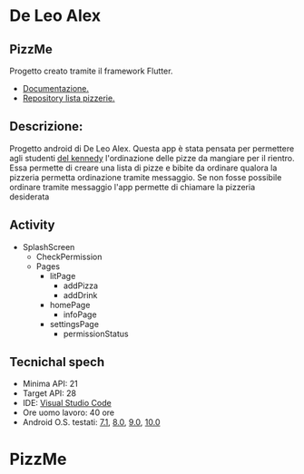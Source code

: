 # De Leo Alex

## PizzMe

Progetto creato tramite il framework Flutter.
  - [Documentazione.](https://drive.google.com/open?id=1Ii7FG64rZJxQu6nYR8zst-lsrsSas6D)
  - [Repository lista pizzerie.](https://github.com/Il-Messia/dataListPizzerie)

## Descrizione:

Progetto android di De Leo Alex. Questa app è stata pensata per permettere agli studenti [del kennedy](http://www.itiskennedy.gov.it/) l'ordinazione delle pizze da mangiare per il rientro. Essa permette di creare una lista di pizze e bibite da ordinare qualora la pizzeria permetta ordinazione tramite messaggio. Se non fosse possibile ordinare tramite messaggio l'app permette di chiamare la pizzeria desiderata

## Activity

- SplashScreen
  - CheckPermission
  - Pages
    - litPage
      - addPizza
      - addDrink
    - homePage
      - infoPage
    - settingsPage
      - permissionStatus
      
## Tecnichal spech

  - Minima API: 21
  - Target API: 28
  - IDE: [Visual Studio Code](https://code.visualstudio.com/)
  - Ore uomo lavoro: 40 ore
  - Android O.S. testati: [7.1](https://www.android.com/intl/it_it/versions/nougat-7-0/), [8.0](https://www.android.com/versions/oreo-8-0/), [9.0](https://www.android.com/versions/pie-9-0/), [10.0](https://www.android.com/android-10/)
# PizzMe

